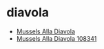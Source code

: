# diavola

 * [Mussels Alla Diavola](../../index/m/mussels-alla-diavola-108341.json)
 * [Mussels Alla Diavola 108341](../../index/m/mussels-alla-diavola-108341.json)
